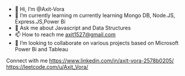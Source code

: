 - 👋 Hi, I’m @Axit-Vora
- 🌱 I’m currently learning m currently learning Mongo DB, Node.JS, Express.JS,Power Bi
- 💬 Ask me about Javascript and Data Structures
- 📫 How to reach me axit1527@gmail.com
- 💞️ I’m looking to collaborate on various projects based on Microsoft Power Bi and Tableau

Connect with me
https://www.linkedin.com/in/axit-vora-2578b0205/
https://leetcode.com/u/Axit_Vora/



<!---
Axit-Vora/Axit-Vora is a ✨ special ✨ repository because its `README.md` (this file) appears on your GitHub profile.
You can click the Preview link to take a look at your changes.
--->
